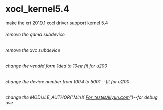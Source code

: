 # xocl_kernel5.4
make the xrt 2019.1 xocl driver support kernel 5.4 

###### remove the qdma subdevice
###### remove the xvc subdevice


###### change the vendid form 1ded to 10ee fit for u200
###### change the device number from 1004 to 5001 --fit for u200
###### change the MODULE_AUTHOR("MinX <For_test@Aliyun.com>")--for debug use
